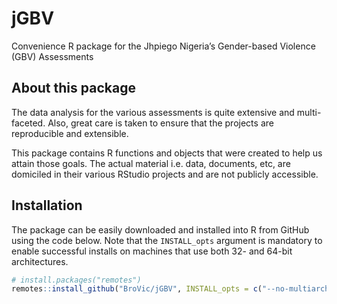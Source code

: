 
<!-- README.md is generated from README.Rmd. Please edit that file -->

# jGBV

Convenience R package for the Jhpiego Nigeria’s Gender-based Violence
(GBV) Assessments

## About this package

The data analysis for the various assessments is quite extensive and
multi-faceted. Also, great care is taken to ensure that the projects are
reproducible and extensible.

This package contains R functions and objects that were created to help
us attain those goals. The actual material i.e. data, documents, etc,
are domiciled in their various RStudio projects and are not publicly
accessible.

## Installation

The package can be easily downloaded and installed into R from GitHub
using the code below. Note that the `INSTALL_opts` argument is mandatory
to enable successful installs on machines that use both 32- and 64-bit
architectures.

``` r
# install.packages("remotes")
remotes::install_github("BroVic/jGBV", INSTALL_opts = c("--no-multiarch"))
```
